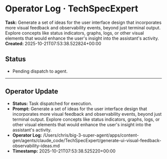 # Operator Log · TechSpecExpert

**Task:** Generate a set of ideas for the user interface design that incorporates more visual feedback and observability events, beyond just terminal output. Explore concepts like status indicators, graphs, logs, or other visual elements that would enhance the user's insight into the assistant's activity.
**Created:** 2025-10-21T07:53:38.522824+00:00

## Status
- Pending dispatch to agent.

---

## Operator Update
- **Status:** Task dispatched for execution.
- **Prompt:** Generate a set of ideas for the user interface design that incorporates more visual feedback and observability events, beyond just terminal output. Explore concepts like status indicators, graphs, logs, or other visual elements that would enhance the user's insight into the assistant's activity.
- **Operator Log:** /Users/chris/big-3-super-agent/apps/content-gen/agents/claude_code/TechSpecExpert/generate-ui-visual-feedback-observability-ideas.md
- **Timestamp:** 2025-10-21T07:53:38.525220+00:00
